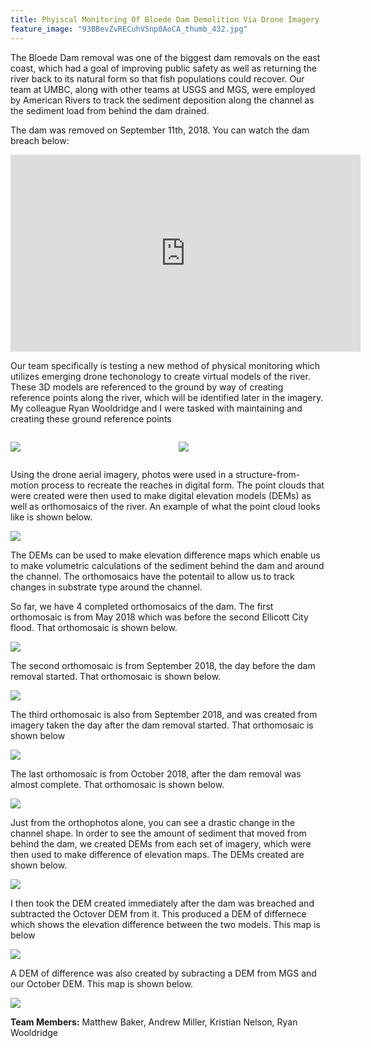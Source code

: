 ```yaml
---
title: Phyiscal Monitoring Of Bloede Dam Demolition Via Drone Imagery
feature_image: "93BBevZvRECuhVSnp0AoCA_thumb_432.jpg"
---
```


The Bloede Dam removal was one of the biggest dam removals on the east coast, which had a goal of improving public safety as well as returning the river back to its natural form so that fish populations could recover. Our team at UMBC, along with other teams at USGS and MGS, were employed by American Rivers to track the sediment deposition along the channel as the sediment load from behind the dam drained. 

The dam was removed on September 11th, 2018. You can watch the dam breach below:

<iframe width="560" height="315" src="https://www.youtube.com/embed/nINVNlcLoeo" frameborder="0" allow="accelerometer; autoplay; encrypted-media; gyroscope; picture-in-picture" allowfullscreen></iframe>


Our team specifically is testing a new method of physical monitoring which utilizes emerging drone techonology to create virtual models of the river. These 3D models are referenced to the ground by way of creating reference points along the river, which will be identified later in the imagery. My colleague Ryan Wooldridge and I were tasked with maintaining and creating these ground reference points 

<!--This is the first row of projects -->
<div style="display:table-row; width:100%; table-layout: fixed">
<div style="display: table-cell; width:700px; margin-right:10px" markdown="1"

![](IMG_0469.JPG)

</div>

<div style="display: table-cell; width:100px">&nbsp;	

</div>

<div style="display: table-cell; width:700px" markdown="1">

![](IMG_0568.JPG)
 
</div>
</div>

Using the drone aerial imagery, photos were used in a structure-from-motion process to recreate the reaches in digital form. The point clouds that were created were then used to make digital elevation models (DEMs) as well as orthomosaics of the river. An example of what the point cloud looks like is shown below. 

![](LeafOffMedd.JPG)

The DEMs can be used to make elevation difference maps which enable us to make volumetric calculations of the sediment behind the dam and around the channel. The orthomosaics have the potentail to allow us to track changes in substrate type around the channel. 

So far, we have 4 completed orthomosaics of the dam. The first orthomosaic is from May 2018 which was before the second Ellicott City flood. That orthomosaic is shown below.

![](ortho1.png)

The second orthomosaic is from September 2018, the day before the dam removal started. That orthomosaic is shown below. 

![](ortho2.png)

The third orthomosaic is also from September 2018, and was created from imagery taken the day after the dam removal started. That orthomosaic is shown below 

![](ortho3.png)

The last orthomosaic is from October 2018, after the dam removal was almost complete. That orthomosaic is shown below. 

![](ortho4.png)

Just from the orthophotos alone, you can see a drastic change in the channel shape. In order to see the amount of sediment that moved from behind the dam, we created DEMs from each set of imagery, which were then used to make difference of elevation maps. The DEMs created are shown below. 

![](dems.png)

I then took the DEM created immediately after the dam was breached and subtracted the Octover DEM from it. This produced a DEM of differnece which shows the elevation difference between the two models. This map is below

![](demofdiff.png)

A DEM of difference was also created by subracting a DEM from MGS and our October DEM. This map is shown below. 

![](usgs_dod_mapV2.jpg)

__Team Members:__ Matthew Baker, Andrew Miller, Kristian Nelson, Ryan Wooldridge




